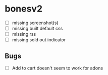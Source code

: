 # bonesv2

- [ ] missing screenshot(s)
- [ ] missing built default css
- [ ] missing rss
- [ ] missing sold out indicator

## Bugs

- [ ] Add to cart doesn't seem to work for adons

